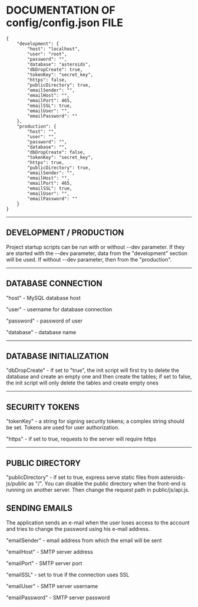 # DOCUMENTATION OF config/config.json FILE

    {
        "development": {
            "host": "localhost",
            "user": "root",
            "password": "",
            "database": "asteroids",
            "dbDropCreate": true,
            "tokenKey": "secret_key",
            "https": false,
            "publicDirectory": true,
            "emailSender": "",
            "emailHost": "",
            "emailPort": 465,
            "emailSSL": true,
            "emailUser": "",
            "emailPassword": ""
        },
        "production": {
            "host": "",
            "user": "",
            "password": "",
            "database": "",
            "dbDropCreate": false,
            "tokenKey": "secret_key",
            "https": true,
            "publicDirectory": true,
            "emailSender": "",
            "emailHost": "",
            "emailPort": 465,
            "emailSSL": true,
            "emailUser": "",
            "emailPassword": ""
        }
    }

---

## DEVELOPMENT / PRODUCTION

Project startup scripts can be run with or without --dev parameter. If they are started with the --dev parameter, data from the "development" section will be used. If without --dev parameter, then from the "production".

---

## DATABASE CONNECTION

"host" - MySQL database host

"user" - username for database connection

"password" - password of user

"database" - database name

---

## DATABASE INITIALIZATION

"dbDropCreate" - if set to "true", the init script will first try to delete the database and create an empty one and then create the tables; if set to false, the init script will only delete the tables and create empty ones

---

## SECURITY TOKENS

"tokenKey" - a string for signing security tokens; a complex string should be set. Tokens are used for user authorization.

"https" - if set to true, requests to the server will require https

---

## PUBLIC DIRECTORY

"publicDirectory" - if set to true, express serve static files from asteroids-js/public as "/". You can disable the public directory when the front-end is running on another server. Then change the request path in public/js/api.js.

## SENDING EMAILS

The application sends an e-mail when the user loses access to the account and tries to change the password using his e-mail address.

"emailSender" - email address from which the email will be sent

"emailHost" - SMTP server address

"emailPort" - SMTP server port

"emailSSL" - set to true if the connection uses SSL

"emailUser" - SMTP server username

"emailPassword" - SMTP server password